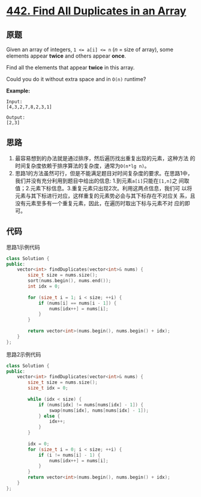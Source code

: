 [442. Find All Duplicates in an Array](https://leetcode.com/problems/find-all-duplicates-in-an-array/)
======================================

原题
----

Given an array of integers, `1 <= a[i] <= n` (*n* = size of array),
some elements appear **twice** and others appear **once**.

Find all the elements that appear **twice** in this array.

Could you do it without extra space and in `O(n)` runtime?

**Example:**

```
Input:
[4,3,2,7,8,2,3,1]

Output:
[2,3]
```

思路
----

1. 最容易想到的办法就是通过排序，然后遍历找出重复出现的元素，这种方法
   的时间复杂度依赖于排序算法的复杂度，通常为`O(n*lg n)`。
2. 思路1的方法虽然可行，但是不能满足题目对时间复杂度的要求。在思路1中，
   我们并没有充分利用到题目中给出的信息: 1.到元素`a[i]`只能在`[1,n]`之
   间取值；2.元素下标信息。3.重复元素只出现2次。利用这两点信息，我们可
   以将元素与其下标进行对应，这样重复的元素势必会与其下标存在不对应关
   系，且没有元素至多有一个重复元素，因此，在遍历时取出下标与元素不对
   应的即可。
   
代码
----

思路1示例代码

```c++
class Solution {
public:
	vector<int> findDuplicates(vector<int>& nums) {
		size_t size = nums.size();
		sort(nums.begin(), nums.end());
		int idx = 0;
		
		for (size_t i = 1; i < size; ++i) {
			if (nums[i] == nums[i - 1]) {
				nums[idx++] = nums[i];
			}
		}
		
		return vector<int>(nums.begin(), nums.begin() + idx);
	}
};
```

思路2示例代码

```c++
class Solution {
public:
	vector<int> findDuplicates(vector<int>& nums) {
		size_t size = nums.size();		
		size_t idx = 0;
		
		while (idx < size) {
			if (nums[idx] != nums[nums[idx] - 1]) {
				swap(nums[idx], nums[nums[idx] - 1]);
			} else {
				idx++;
			}
		}
		
		idx = 0;
		for (size_t i = 0; i < size; ++i) {
			if (i != nums[i] - 1) {
				nums[idx++] = nums[i];
			}
		}
		return vector<int>(nums.begin(), nums.begin() + idx);
	}
};
```
